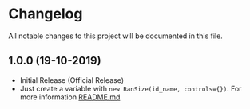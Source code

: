 # Changelog
All notable changes to this project will be documented in this file.

## 1.0.0 (19-10-2019)
- Initial Release (Official Release)
- Just create a variable with `new RanSize(id_name, controls={})`. For more information [README.md](README.md)